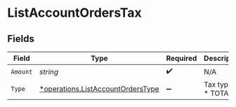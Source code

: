 # ListAccountOrdersTax


## Fields

| Field                                                                                        | Type                                                                                         | Required                                                                                     | Description                                                                                  |
| -------------------------------------------------------------------------------------------- | -------------------------------------------------------------------------------------------- | -------------------------------------------------------------------------------------------- | -------------------------------------------------------------------------------------------- |
| `Amount`                                                                                     | *string*                                                                                     | :heavy_check_mark:                                                                           | N/A                                                                                          |
| `Type`                                                                                       | [*operations.ListAccountOrdersType](../../../pkg/models/operations/listaccountorderstype.md) | :heavy_minus_sign:                                                                           | Tax type<br/>* TOTAL -                                                                       |